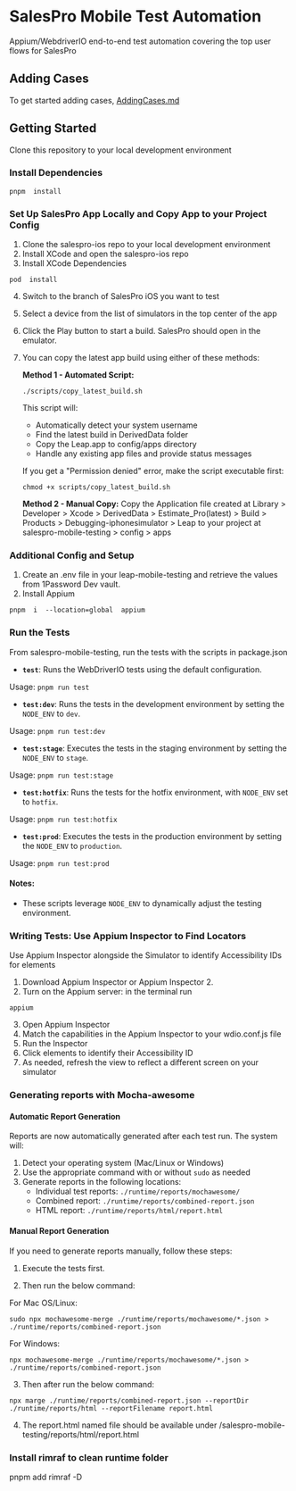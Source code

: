 # SalesPro Mobile Test Automation

Appium/WebdriverIO end-to-end test automation covering the top user flows for SalesPro

## Adding Cases
To get started adding cases, [AddingCases.md](./docs/AddingCases.md)

## Getting Started

Clone this repository to your local development environment

### Install Dependencies

```shell
pnpm  install
```

### Set Up SalesPro App Locally and Copy App to your Project Config 

1. Clone the salespro-ios repo to your local development environment
2. Install XCode and open the salespro-ios repo
3. Install XCode Dependencies

```shell
pod  install
```

4. Switch to the branch of SalesPro iOS you want to test
5. Select a device from the list of simulators in the top center of the app
6. Click the Play button to start a build. SalesPro should open in the emulator.
7. You can copy the latest app build using either of these methods:

   **Method 1 - Automated Script:**
   ```shell
   ./scripts/copy_latest_build.sh
   ```
   This script will:
   - Automatically detect your system username
   - Find the latest build in DerivedData folder
   - Copy the Leap.app to config/apps directory
   - Handle any existing app files and provide status messages

   If you get a "Permission denied" error, make the script executable first:
   ```shell
   chmod +x scripts/copy_latest_build.sh
   ```

   **Method 2 - Manual Copy:**
   Copy the Application file created at Library > Developer > Xcode > DerivedData > Estimate_Pro(latest) > Build > Products > Debugging-iphonesimulator > Leap to your project at salespro-mobile-testing > config > apps

### Additional Config and Setup

 1. Create an .env file in your leap-mobile-testing and retrieve the values from 1Password Dev vault.
 2. Install Appium 
 ```shell
pnpm  i  --location=global  appium
```

### Run the Tests

From salespro-mobile-testing, run the tests with the scripts in package.json

-  **`test`**: Runs the WebDriverIO tests using the default configuration.

Usage: `pnpm run test`

  

-  **`test:dev`**: Runs the tests in the development environment by setting the `NODE_ENV` to `dev`.

Usage: `pnpm run test:dev`

  

-  **`test:stage`**: Executes the tests in the staging environment by setting the `NODE_ENV` to `stage`.

Usage: `pnpm run test:stage`

  

-  **`test:hotfix`**: Runs the tests for the hotfix environment, with `NODE_ENV` set to `hotfix`.

Usage: `pnpm run test:hotfix`

  

-  **`test:prod`**: Executes the tests in the production environment by setting the `NODE_ENV` to `production`.

Usage: `pnpm run test:prod`

  

#### Notes:

- These scripts leverage `NODE_ENV` to dynamically adjust the testing environment.


### Writing Tests: Use Appium Inspector to Find Locators

Use Appium Inspector alongside the Simulator to identify Accessibility IDs for elements

1. Download Appium Inspector or Appium Inspector 2.
2. Turn on the Appium server: in the terminal run
```shell
appium
```
3. Open Appium Inspector
4. Match the capabilities in the Appium Inspector to your wdio.conf.js file  
5. Run the Inspector
6. Click elements to identify their Accessibility ID
7. As needed, refresh the view to reflect a different screen on your simulator


### Generating reports with Mocha-awesome

#### Automatic Report Generation
Reports are now automatically generated after each test run. The system will:
1. Detect your operating system (Mac/Linux or Windows)
2. Use the appropriate command with or without `sudo` as needed
3. Generate reports in the following locations:
   - Individual test reports: `./runtime/reports/mochawesome/`
   - Combined report: `./runtime/reports/combined-report.json`
   - HTML report: `./runtime/reports/html/report.html`

#### Manual Report Generation
If you need to generate reports manually, follow these steps:

1. Execute the tests first.

2. Then run the below command:

For Mac OS/Linux:

```shell
sudo npx mochawesome-merge ./runtime/reports/mochawesome/*.json > ./runtime/reports/combined-report.json
```

For Windows:

```shell
npx mochawesome-merge ./runtime/reports/mochawesome/*.json > ./runtime/reports/combined-report.json
```

3. Then after run the below command:

```shell
npx marge ./runtime/reports/combined-report.json --reportDir ./runtime/reports/html --reportFilename report.html
```

4. The report.html named file should be available under /salespro-mobile-testing/reports/html/report.html

### Install rimraf to clean runtime folder

  

pnpm add rimraf -D